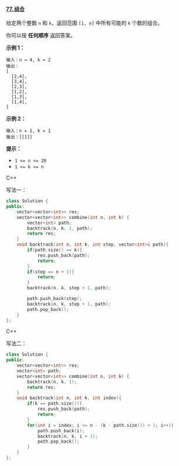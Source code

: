 #### [77. 组合](https://leetcode-cn.com/problems/combinations/)

给定两个整数 `n` 和 `k`，返回范围 `[1, n]` 中所有可能的 `k` 个数的组合。

你可以按 **任何顺序** 返回答案。

 

**示例 1：**

```
输入：n = 4, k = 2
输出：
[
  [2,4],
  [3,4],
  [2,3],
  [1,2],
  [1,3],
  [1,4],
]
```

**示例 2：**

```
输入：n = 1, k = 1
输出：[[1]]
```

 

**提示：**

- `1 <= n <= 20`
- `1 <= k <= n`



C++

写法一：

```c++
class Solution {
public:
    vector<vector<int>> res;
    vector<vector<int>> combine(int n, int k) {
        vector<int> path;
        backtrack(n, k, 1, path);
        return res;
    }
    void backtrack(int n, int k, int step, vector<int>& path){
        if(path.size() == k){
            res.push_back(path);
            return;
        }
        if(step == n + 1){
            return;
        }
        backtrack(n, k, step + 1, path);

        path.push_back(step);
        backtrack(n, k, step + 1, path);
        path.pop_back();
    }
};
```



C++

写法二：

```c++
class Solution {
public:
    vector<vector<int>> res;
    vector<int> path;
    vector<vector<int>> combine(int n, int k) {
        backtrack(n, k, 1);
        return res;
    }
    void backtrack(int n, int k, int index){
        if(k == path.size()){
            res.push_back(path);
            return;
        }
        for(int i = index; i <= n - (k - path.size()) + 1; i++){
            path.push_back(i);
            backtrack(n, k, i + 1);
            path.pop_back();
        }
    }
};
```

